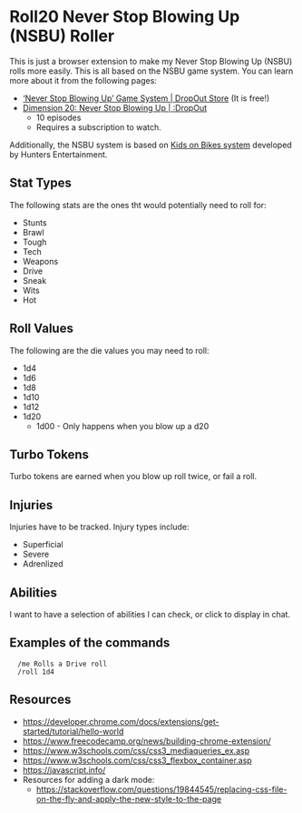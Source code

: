 # Roll20 Never Stop Blowing Up (NSBU) Roller

This is just a browser extension to make my Never Stop Blowing Up (NSBU) rolls more easily. This is all based on the NSBU game system. You can learn more about it from the following pages:

- [‘Never Stop Blowing Up’ Game System | DropOut Store](https://store.dropout.tv/products/never-stop-blowing-up-game-system) (It is free!)
- [Dimension 20: Never Stop Blowing Up | :DropOut](https://www.dropout.tv/dimension-20-never-stop-blowing-up)
  - 10 episodes
  - Requires a subscription to watch.

Additionally, the NSBU system is based on [Kids on Bikes system](https://www.huntersentertainment.com/kidsonbikesrpg) developed by Hunters Entertainment.

## Stat Types

The following stats are the ones tht would potentially need to roll for:

- Stunts
- Brawl
- Tough
- Tech
- Weapons
- Drive
- Sneak
- Wits
- Hot

## Roll Values

The following are the die values you may need to roll:

- 1d4
- 1d6
- 1d8
- 1d10
- 1d12
- 1d20
  - 1d00 - Only happens when you blow up a d20
 
## Turbo Tokens

Turbo tokens are earned when you blow up roll twice, or fail a roll.

## Injuries

Injuries have to be tracked. Injury types include:

- Superficial
- Severe
- Adrenlized

## Abilities

I want to have a selection of abilities I can check, or click to display in chat.

## Examples of the commands

```
  /me Rolls a Drive roll
  /roll 1d4
```

## Resources

- https://developer.chrome.com/docs/extensions/get-started/tutorial/hello-world
- https://www.freecodecamp.org/news/building-chrome-extension/
- https://www.w3schools.com/css/css3_mediaqueries_ex.asp
- https://www.w3schools.com/css/css3_flexbox_container.asp
- https://javascript.info/
- Resources for adding a dark mode:
  - https://stackoverflow.com/questions/19844545/replacing-css-file-on-the-fly-and-apply-the-new-style-to-the-page
<!-- - Mod Used to Retore `chrome.tabs.executeScripts`: https://forum.vivaldi.net/topic/57191/restore-methods-for-chrome-tabs?_=1616328654406 -->
